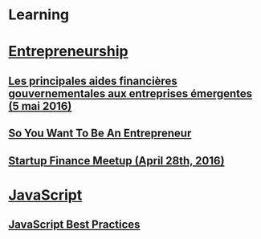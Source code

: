 Learning
========
# [Entrepreneurship](entrepreneurship)
## [Les principales aides financières gouvernementales aux entreprises émergentes (5 mai 2016)](entrepreneurship/PrincipalesAidesFinancieresGouvernementales.md)
## [So You Want To Be An Entrepreneur](entrepreneurship/SoYouWantToBeAnEntrepreneur.md)
## [Startup Finance Meetup (April 28th, 2016)](entrepreneurship/StartupFinance.md)

# [JavaScript](javascript)
## [JavaScript Best Practices](javascript/JavaScriptBestPractices.md)
